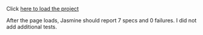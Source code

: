 Click [here to load the project](http://pcmart03.github.io/frontend-nanodegree-feedreader/)

After the page loads, Jasmine should report 7 specs and 0 failures. I did not add additional tests.
